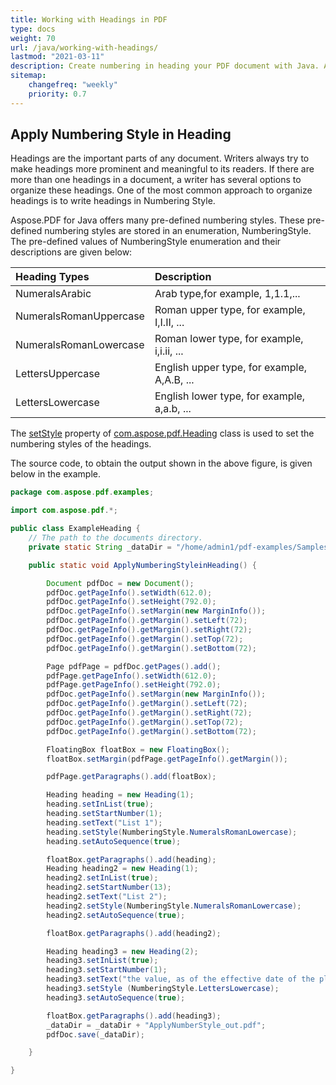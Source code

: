 ```yaml
---
title: Working with Headings in PDF
type: docs
weight: 70
url: /java/working-with-headings/
lastmod: "2021-03-11"
description: Create numbering in heading your PDF document with Java. Aspose.PDF for Java offers different kinds of numbering styles.
sitemap:
    changefreq: "weekly"
    priority: 0.7
---
```


## Apply Numbering Style in Heading

Headings are the important parts of any document. Writers always try to make headings more prominent and meaningful to its readers. If there are more than one headings in a document, a writer has several options to organize these headings. One of the most common approach to organize headings is to write headings in Numbering Style.

Aspose.PDF for Java offers many pre-defined numbering styles. These pre-defined numbering styles are stored in an enumeration, NumberingStyle. The pre-defined values of NumberingStyle enumeration and their descriptions are given below:

|**Heading Types**|**Description**|
| :- | :- |
|NumeralsArabic|Arab type,for example, 1,1.1,...|
|NumeralsRomanUppercase|Roman upper type, for example, I,I.II, ...|
|NumeralsRomanLowercase|Roman lower type, for example, i,i.ii, ...|
|LettersUppercase|English upper type, for example, A,A.B, ...|
|LettersLowercase|English lower type, for example, a,a.b, ...|
The [setStyle](http://www.aspose.com/api/java/pdf/com.aspose.pdf/classes/heading/methods/setStyle\(int\)/) property of [com.aspose.pdf.Heading](http://www.aspose.com/api/java/pdf/com.aspose.pdf/classes/Heading) class is used to set the numbering styles of the headings.


The source code, to obtain the output shown in the above figure, is given below in the example.

```java
package com.aspose.pdf.examples;

import com.aspose.pdf.*;

public class ExampleHeading {
    // The path to the documents directory.
    private static String _dataDir = "/home/admin1/pdf-examples/Samples/";

    public static void ApplyNumberingStyleinHeading() {

        Document pdfDoc = new Document();
        pdfDoc.getPageInfo().setWidth(612.0);
        pdfDoc.getPageInfo().setHeight(792.0);
        pdfDoc.getPageInfo().setMargin(new MarginInfo());
        pdfDoc.getPageInfo().getMargin().setLeft(72);
        pdfDoc.getPageInfo().getMargin().setRight(72);
        pdfDoc.getPageInfo().getMargin().setTop(72);
        pdfDoc.getPageInfo().getMargin().setBottom(72);

        Page pdfPage = pdfDoc.getPages().add();
        pdfPage.getPageInfo().setWidth(612.0);
        pdfPage.getPageInfo().setHeight(792.0);
        pdfDoc.getPageInfo().setMargin(new MarginInfo());
        pdfDoc.getPageInfo().getMargin().setLeft(72);
        pdfDoc.getPageInfo().getMargin().setRight(72);
        pdfDoc.getPageInfo().getMargin().setTop(72);
        pdfDoc.getPageInfo().getMargin().setBottom(72);

        FloatingBox floatBox = new FloatingBox();
        floatBox.setMargin(pdfPage.getPageInfo().getMargin());

        pdfPage.getParagraphs().add(floatBox);

        Heading heading = new Heading(1);
        heading.setInList(true);
        heading.setStartNumber(1);
        heading.setText("List 1");
        heading.setStyle(NumberingStyle.NumeralsRomanLowercase);
        heading.setAutoSequence(true);

        floatBox.getParagraphs().add(heading);
        Heading heading2 = new Heading(1);
        heading2.setInList(true);
        heading2.setStartNumber(13);
        heading2.setText("List 2");
        heading2.setStyle(NumberingStyle.NumeralsRomanLowercase);
        heading2.setAutoSequence(true);

        floatBox.getParagraphs().add(heading2);

        Heading heading3 = new Heading(2);
        heading3.setInList(true);
        heading3.setStartNumber(1);
        heading3.setText("the value, as of the effective date of the plan, of property to be distributed under the plan onaccount of each allowed");
        heading3.setStyle (NumberingStyle.LettersLowercase);
        heading3.setAutoSequence(true);

        floatBox.getParagraphs().add(heading3);
        _dataDir = _dataDir + "ApplyNumberStyle_out.pdf";
        pdfDoc.save(_dataDir);

    }

}
```
